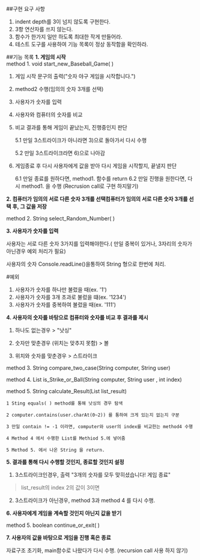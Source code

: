 ##구현 요구 사항
1. indent depth를 3이 넘지 않도록 구현한다.
2. 3항 연산자를 쓰지 않는다. 
3. 함수가 한가지 일만 하도록 최대한 작게 만들어라.  
4. 테스트 도구를 사용하여 기능 목록이 정상 동작함을 확인하라.


##기능 목록
**1. 게임의 시작**	
method 1. void start_new_Baseball_Game( )

1) 게임 시작 문구의 출력("숫자 야구 게임을 시작합니다.")
2) method2 수행(임의의 숫자 3개를 선택)
3) 사용자가 숫자를 입력
4) 사용자와 컴퓨터의 숫자를 비교
5) 비교 결과를 통해 게임이 끝났는지, 진행중인지 판단

    5.1 만일 3스트라이크가 아니라면 3)으로 돌아가서 다시 수행
   
    5.2 만일 3스트라이크라면 6)으로 나아감
6) 게임종료 후 다시 사용자에게 값을 받아 다시 게임을 시작할지, 끝낼지 판단

    6.1 만일 종료를 원하다면, method1. 함수를 return
    6.2 만일 진행을 원한다면, 다시 method1. 을 수행 (Recrusion call로 구현 하지말기)
	
**2. 컴퓨터가 임의의 서로 다른 숫자 3개를 선택컴퓨터가 임의의 서로 다른 숫자 3개를 선택 후, 그 값을 저장**

method 2. String select_Random_Number( ) 
	
**3. 사용자가 숫자를 입력**

사용자는 서로 다른 숫자 3가지를 입력해야한다.( 만일 중복이 있거나, 3자리의 숫자가 아닌경우 예외 처리가 필요)

사용자의 숫자 Console.readLine()을통하여 String 형으로 한번에 처리. 

#예외 
1. 사용자가 숫자를 하나만 불렀을 때(ex. '1')
2. 사용자가 숫자를 3개 초과로 불렀을 떄(ex. '1234')
3. 사용자가 숫자를 중복하여 불렀을 때(ex. '111')

**4. 사용자의 숫자를 바탕으로 컴퓨터와  숫자를 비교 후 결과를 제시**

1) 하나도 없는경우 > "낫싱"

2) 숫자만 맞춘경우 (위치는 맞추지 못함) > 볼

3) 위치와 숫자를 맞춘경우 > 스트라이크	
	
method 3. String compare_two_case(String computer, String user)

method 4. List<Integer> is_Strike_or_Ball(String computer, String user , int index)

method 5. String calculate_Result(List<Integer> list_result) 
    
    1 Sting equals( ) method를 통해 낫싱의 경우 탐색
    
    2 computer.contains(user.charAt(0~2)) 를 통하여 크게 있는지 없는지 구분 

    3 만일 contain != -1 이라면, computer와 user의 index를 비교한는 method4 수행

    4 Method 4 에서 수행한 List를 Methiod 5.에 넣어줌

    5 Method 5. 에서 나온 String 을 return.

**5. 결과를 통해 다시 수행할 것인지, 종료할 것인지 설정**

1) 3스트라이크인경우, 출력 "3개의 숫자를 모두 맞히셨습니다! 게임 종료"

> list_result의 index 2의 값이 3이면 

2) 3스트라이크가 아닌경우, method 3과 method 4 를 다시 수행.
	
**6. 사용자에게 게임을 계속할 것인지 아닌지 값을 받기** 

method 5. boolean continue_or_exit( ) 

**7. 사용자의 값을 바탕으로 게임을 진행 혹은 종료**

자료구조 초기화, main함수로 나왔다가 다시 수행. (recursion call 사용 하지 않기)
